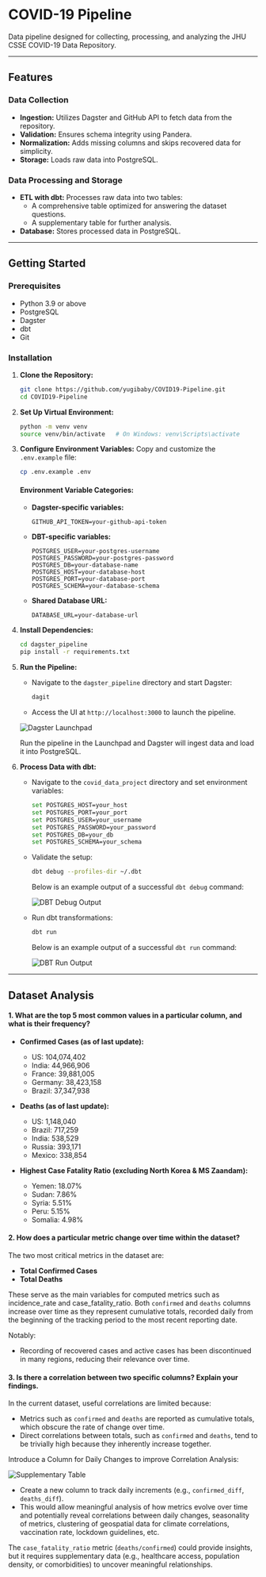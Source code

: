 # COVID-19 Pipeline

Data pipeline designed for collecting, processing, and analyzing the JHU CSSE COVID-19 Data Repository.

---

## Features

### Data Collection
- **Ingestion:** Utilizes Dagster and GitHub API to fetch data from the repository.
- **Validation:** Ensures schema integrity using Pandera.
- **Normalization:** Adds missing columns and skips recovered data for simplicity.
- **Storage:** Loads raw data into PostgreSQL.

### Data Processing and Storage
- **ETL with dbt:** Processes raw data into two tables:
  - A comprehensive table optimized for answering the dataset questions.
  - A supplementary table for further analysis.
- **Database:** Stores processed data in PostgreSQL.

---

## Getting Started

### Prerequisites

- Python 3.9 or above
- PostgreSQL
- Dagster
- dbt
- Git

### Installation

1. **Clone the Repository:**
   ```bash
   git clone https://github.com/yugibaby/COVID19-Pipeline.git
   cd COVID19-Pipeline
   ```

2. **Set Up Virtual Environment:**
   ```bash
   python -m venv venv
   source venv/bin/activate   # On Windows: venv\Scripts\activate
   ```

3. **Configure Environment Variables:**
   Copy and customize the `.env.example` file:
   ```bash
   cp .env.example .env
   ```

   #### Environment Variable Categories:
   - **Dagster-specific variables:**
     ```plaintext
     GITHUB_API_TOKEN=your-github-api-token
     ```

   - **DBT-specific variables:**
     ```plaintext
     POSTGRES_USER=your-postgres-username
     POSTGRES_PASSWORD=your-postgres-password
     POSTGRES_DB=your-database-name
     POSTGRES_HOST=your-database-host
     POSTGRES_PORT=your-database-port
     POSTGRES_SCHEMA=your-database-schema
     ```

   - **Shared Database URL:**
     ```plaintext
     DATABASE_URL=your-database-url
     ```  

4. **Install Dependencies:**
   ```bash
   cd dagster_pipeline
   pip install -r requirements.txt
   ```

5. **Run the Pipeline:**
   - Navigate to the `dagster_pipeline` directory and start Dagster:
     ```bash
     dagit
     ```
   - Access the UI at `http://localhost:3000` to launch the pipeline.

   ![Dagster Launchpad](assets/dagster_ui.PNG)

   Run the pipeline in the Launchpad and Dagster will ingest data and load it into PostgreSQL.
   

6. **Process Data with dbt:**
   - Navigate to the `covid_data_project` directory and set environment variables:
     ```bash
     set POSTGRES_HOST=your_host
     set POSTGRES_PORT=your_port
     set POSTGRES_USER=your_username
     set POSTGRES_PASSWORD=your_password
     set POSTGRES_DB=your_db
     set POSTGRES_SCHEMA=your_schema
     ```
   - Validate the setup:
     ```bash
     dbt debug --profiles-dir ~/.dbt
     ```

     Below is an example output of a successful `dbt debug` command:

     ![DBT Debug Output](assets/dbt_check.PNG)

   - Run dbt transformations:
     ```bash
     dbt run
     ```

     Below is an example output of a successful `dbt run` command:

     ![DBT Run Output](assets/dbt_tables.PNG)

---

## Dataset Analysis

#### 1. What are the top 5 most common values in a particular column, and what is their frequency?

- **Confirmed Cases (as of last update):**
  - US: 104,074,402
  - India: 44,966,906
  - France: 39,881,005
  - Germany: 38,423,158
  - Brazil: 37,347,938

- **Deaths (as of last update):**
  - US: 1,148,040
  - Brazil: 717,259
  - India: 538,529
  - Russia: 393,171
  - Mexico: 338,854

- **Highest Case Fatality Ratio (excluding North Korea & MS Zaandam):**
  - Yemen: 18.07%
  - Sudan: 7.86%
  - Syria: 5.51%
  - Peru: 5.15%
  - Somalia: 4.98%

#### 2. How does a particular metric change over time within the dataset?

The two most critical metrics in the dataset are:

- **Total Confirmed Cases**
- **Total Deaths**

These serve as the main variables for computed metrics such as incidence_rate and case_fatality_ratio. 
Both `confirmed` and `deaths` columns increase over time as they represent cumulative totals, recorded daily from the beginning of the tracking period to the most recent reporting date.

Notably:
- Recording of recovered cases and active cases has been discontinued in many regions, reducing their relevance over time.

#### 3. Is there a correlation between two specific columns? Explain your findings.

In the current dataset, useful correlations are limited because:

- Metrics such as `confirmed` and `deaths` are reported as cumulative totals, which obscure the rate of change over time.
- Direct correlations between totals, such as `confirmed` and `deaths`, tend to be trivially high because they inherently increase together.

Introduce a Column for Daily Changes to improve Correlation Analysis:

![Supplementary Table](assets/supplement.PNG)

- Create a new column to track daily increments (e.g., `confirmed_diff`, `deaths_diff`).
- This would allow meaningful analysis of how metrics evolve over time and potentially reveal correlations between daily changes, seasonality of metrics, clustering of geospatial data for climate correlations, vaccination rate, lockdown guidelines, etc.

The `case_fatality_ratio` metric (`deaths/confirmed`) could provide insights, but it requires supplementary data (e.g., healthcare access, population density, or comorbidities) to uncover meaningful relationships.